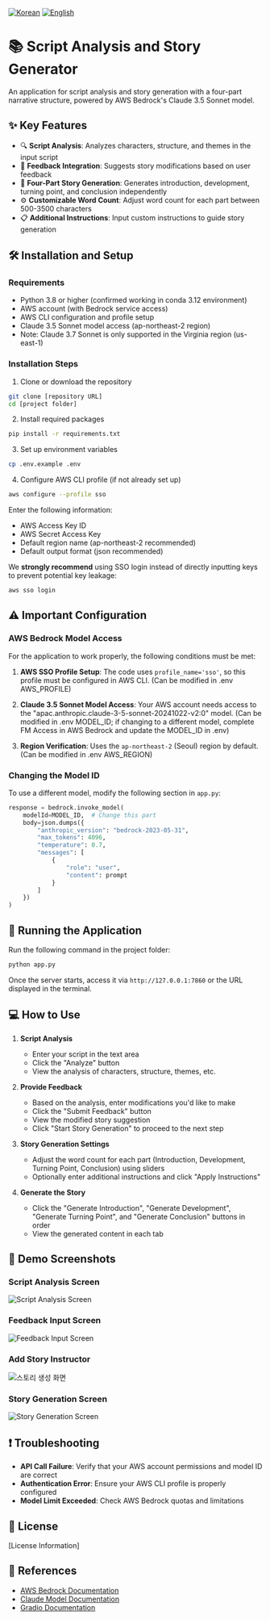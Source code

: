 [![Korean](https://img.shields.io/badge/Language-Korean-blue.svg)](./README.md)
[![English](https://img.shields.io/badge/Language-English-red.svg)](./README_EN.md)

# 📚 Script Analysis and Story Generator

An application for script analysis and story generation with a four-part narrative structure, powered by AWS Bedrock's Claude 3.5 Sonnet model.

## ✨ Key Features

- 🔍 **Script Analysis**: Analyzes characters, structure, and themes in the input script
- 💬 **Feedback Integration**: Suggests story modifications based on user feedback
- 📝 **Four-Part Story Generation**: Generates introduction, development, turning point, and conclusion independently
- ⚙️ **Customizable Word Count**: Adjust word count for each part between 500-3500 characters
- 📋 **Additional Instructions**: Input custom instructions to guide story generation

## 🛠️ Installation and Setup

### Requirements

- Python 3.8 or higher (confirmed working in conda 3.12 environment)
- AWS account (with Bedrock service access)
- AWS CLI configuration and profile setup
- Claude 3.5 Sonnet model access (ap-northeast-2 region)
- Note: Claude 3.7 Sonnet is only supported in the Virginia region (us-east-1)

### Installation Steps

1. Clone or download the repository

```bash
git clone [repository URL]
cd [project folder]
```

2. Install required packages

```bash
pip install -r requirements.txt
```

3. Set up environment variables
```bash
cp .env.example .env
```

4. Configure AWS CLI profile (if not already set up)

```bash
aws configure --profile sso
```
Enter the following information:
- AWS Access Key ID
- AWS Secret Access Key
- Default region name (ap-northeast-2 recommended)
- Default output format (json recommended)

We **strongly recommend** using SSO login instead of directly inputting keys to prevent potential key leakage:
```bash
aws sso login
```

## ⚠️ Important Configuration

### AWS Bedrock Model Access

For the application to work properly, the following conditions must be met:

1. **AWS SSO Profile Setup**: The code uses `profile_name='sso'`, so this profile must be configured in AWS CLI. (Can be modified in .env AWS_PROFILE)

2. **Claude 3.5 Sonnet Model Access**: Your AWS account needs access to the "apac.anthropic.claude-3-5-sonnet-20241022-v2:0" model. (Can be modified in .env MODEL_ID; if changing to a different model, complete FM Access in AWS Bedrock and update the MODEL_ID in .env)

3. **Region Verification**: Uses the `ap-northeast-2` (Seoul) region by default. (Can be modified in .env AWS_REGION)

### Changing the Model ID

To use a different model, modify the following section in `app.py`:

```python
response = bedrock.invoke_model(
    modelId=MODEL_ID,  # Change this part
    body=json.dumps({
        "anthropic_version": "bedrock-2023-05-31",
        "max_tokens": 4096,
        "temperature": 0.7,
        "messages": [
            {
                "role": "user",
                "content": prompt
            }
        ]
    })
)
```

## 🚀 Running the Application

Run the following command in the project folder:

```bash
python app.py
```

Once the server starts, access it via `http://127.0.0.1:7860` or the URL displayed in the terminal.

## 💻 How to Use

1. **Script Analysis**
   - Enter your script in the text area
   - Click the "Analyze" button
   - View the analysis of characters, structure, themes, etc.

2. **Provide Feedback**
   - Based on the analysis, enter modifications you'd like to make
   - Click the "Submit Feedback" button
   - View the modified story suggestion
   - Click "Start Story Generation" to proceed to the next step

3. **Story Generation Settings**
   - Adjust the word count for each part (Introduction, Development, Turning Point, Conclusion) using sliders
   - Optionally enter additional instructions and click "Apply Instructions"

4. **Generate the Story**
   - Click the "Generate Introduction", "Generate Development", "Generate Turning Point", and "Generate Conclusion" buttons in order
   - View the generated content in each tab

## 📸 Demo Screenshots

### Script Analysis Screen
![Script Analysis Screen](./images/demo1.png)

### Feedback Input Screen
![Feedback Input Screen](./images/demo4.png)

### Add Story Instructor
![스토리 생성 화면](./images/demo5.png)

### Story Generation Screen
![Story Generation Screen](./images/demo6.png)

## ❗ Troubleshooting

- **API Call Failure**: Verify that your AWS account permissions and model ID are correct
- **Authentication Error**: Ensure your AWS CLI profile is properly configured
- **Model Limit Exceeded**: Check AWS Bedrock quotas and limitations

## 📄 License

[License Information]

## 🙏 References

- [AWS Bedrock Documentation](https://docs.aws.amazon.com/bedrock/)
- [Claude Model Documentation](https://docs.anthropic.com/claude/docs)
- [Gradio Documentation](https://gradio.app/docs/)